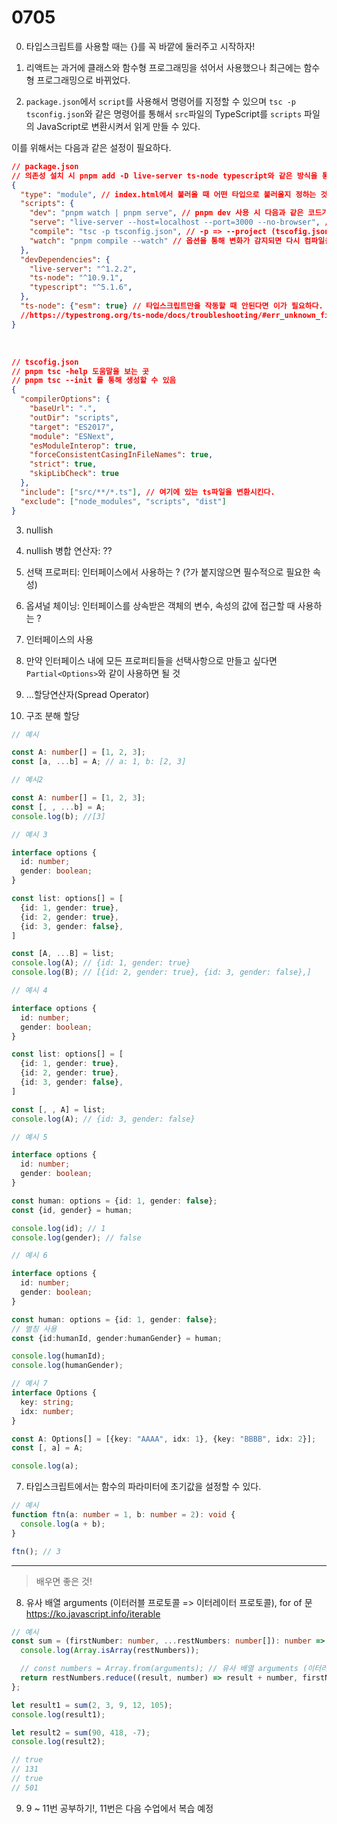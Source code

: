 # 0705

0. 타입스크립트를 사용할 때는 {}를 꼭 바깥에 둘러주고 시작하자!

1. 리액트는 과거에 클래스와 함수형 프로그래밍을 섞어서 사용했으나 최근에는 함수형 프로그래밍으로 바뀌었다.

2. `package.json`에서 `script`를 사용해서 명령어를 지정할 수 있으며 `tsc -p tsconfig.json`와 같은 명령어를 통해서 `src`파일의 TypeScript를 `scripts` 파일의 JavaScript로 변환시켜서 읽게 만들 수 있다.

이를 위해서는 다음과 같은 설정이 필요하다.  


```json
// package.json
// 의존성 설치 시 pnpm add -D live-server ts-node typescript와 같은 방식을 통해 node_modules에 설치하자.
{
  "type": "module", // index.html에서 불러올 때 어떤 타입으로 불러올지 정하는 것
  "scripts": {
    "dev": "pnpm watch | pnpm serve", // pnpm dev 사용 시 다음과 같은 코드가 실행된다는 것(병렬 수행)
    "serve": "live-server --host=localhost --port=3000 --no-browser", // --는 option이라고 생각하면 된다.
    "compile": "tsc -p tsconfig.json", // -p => --project (tscofig.json 컴파일하겠다.)
    "watch": "pnpm compile --watch" // 옵션을 통해 변화가 감지되면 다시 컴파일을 한다는 것 -> 변경된 ts파일을 js파일로 변환 시켜준다는 것!
  },
  "devDependencies": {
    "live-server": "^1.2.2",
    "ts-node": "^10.9.1",
    "typescript": "^5.1.6",
  },
  "ts-node": {"esm": true} // 타입스크립트만을 작동할 때 안된다면 이가 필요하다.
  //https://typestrong.org/ts-node/docs/troubleshooting/#err_unknown_file_extension
}
```

<br>

```json
// tscofig.json
// pnpm tsc -help 도움말을 보는 곳 
// pnpm tsc --init 를 통해 생성할 수 있음
{
  "compilerOptions": {
    "baseUrl": ".",
    "outDir": "scripts",
    "target": "ES2017",
    "module": "ESNext",
    "esModuleInterop": true,
    "forceConsistentCasingInFileNames": true,
    "strict": true,
    "skipLibCheck": true
  },
  "include": ["src/**/*.ts"], // 여기에 있는 ts파일을 변환시킨다.
  "exclude": ["node_modules", "scripts", "dist"]
}

```

3. nullish
  1. nullish 병합 연산자: ??
  2. 선택 프로퍼티: 인터페이스에서 사용하는 ? (?가 붙지않으면 필수적으로 필요한 속성)
  3. 옵셔널 체이닝: 인터페이스를 상속받은 객체의 변수, 속성의 값에 접근할 때 사용하는 ?


4. 인터페이스의 사용  
  1. 만약 인터페이스 내에 모든 프로퍼티들을 선택사항으로 만들고 싶다면 `Partial<Options>`와 같이 사용하면 될 것

5. ...할당연산자(Spread Operator)

6. 구조 분해 할당  

```ts
// 예시

const A: number[] = [1, 2, 3];
const [a, ...b] = A; // a: 1, b: [2, 3]
```

```ts
// 예시2

const A: number[] = [1, 2, 3];
const [, , ...b] = A;
console.log(b); //[3]
```

```ts
// 예시 3

interface options {
  id: number;
  gender: boolean;
}

const list: options[] = [
  {id: 1, gender: true},
  {id: 2, gender: true},
  {id: 3, gender: false},
]

const [A, ...B] = list;
console.log(A); // {id: 1, gender: true}
console.log(B); // [{id: 2, gender: true}, {id: 3, gender: false},]
```

```ts
// 예시 4

interface options {
  id: number;
  gender: boolean;
}

const list: options[] = [
  {id: 1, gender: true},
  {id: 2, gender: true},
  {id: 3, gender: false},
]

const [, , A] = list;
console.log(A); // {id: 3, gender: false}
```

```ts
// 예시 5

interface options {
  id: number;
  gender: boolean;
}

const human: options = {id: 1, gender: false};
const {id, gender} = human;

console.log(id); // 1
console.log(gender); // false
```

```ts
// 예시 6

interface options {
  id: number;
  gender: boolean;
}

const human: options = {id: 1, gender: false};
// 별칭 사용
const {id:humanId, gender:humanGender} = human;

console.log(humanId);
console.log(humanGender);
```

```ts
// 예시 7
interface Options {
  key: string;
  idx: number;
}

const A: Options[] = [{key: "AAAA", idx: 1}, {key: "BBBB", idx: 2}];
const [, a] = A;

console.log(a);
```

7. 타입스크립트에서는 함수의 파라미터에 초기값을 설정할 수 있다.

```ts
// 예시
function ftn(a: number = 1, b: number = 2): void {
  console.log(a + b);
}

ftn(); // 3
```

<hr>

> 배우면 좋은 것!  

8. 유사 배열 arguments (이터러블 프로토콜 => 이터레이터 프로토콜), for of 문
<a href="https://ko.javascript.info/iterable">https://ko.javascript.info/iterable</a>  


```ts
// 예시
const sum = (firstNumber: number, ...restNumbers: number[]): number => {
  console.log(Array.isArray(restNumbers));

  // const numbers = Array.from(arguments); // 유사 배열 arguments (이터러블 프로토콜 => 이터레이터 프로토콜), for of 문
  return restNumbers.reduce((result, number) => result + number, firstNumber);
};

let result1 = sum(2, 3, 9, 12, 105);
console.log(result1);

let result2 = sum(90, 418, -7);
console.log(result2);

// true
// 131
// true
// 501
```

9. 9 ~ 11번 공부하기!, 11번은 다음 수업에서 복습 예정